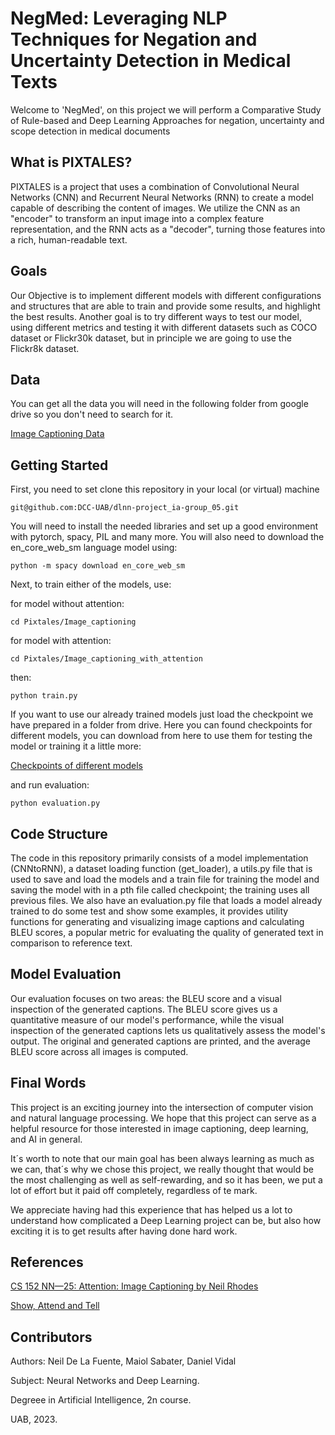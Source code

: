 

# NegMed: Leveraging NLP Techniques for Negation and Uncertainty Detection in Medical Texts

Welcome to 'NegMed', on this project we will perform a Comparative Study of Rule-based and Deep Learning Approaches for negation, uncertainty and scope detection in medical documents


## What is PIXTALES?

PIXTALES is a project that uses a combination of Convolutional Neural Networks (CNN) and Recurrent Neural Networks (RNN) to create a model capable of describing the content of images. We utilize the CNN as an "encoder" to transform an input image into a complex feature representation, and the RNN acts as a "decoder", turning those features into a rich, human-readable text. 

## Goals

Our Objective is to implement different models with different configurations and structures that are able to train and provide some results, and highlight the best results. Another goal is to try different ways to test our model, using different metrics and testing it with different datasets such as COCO dataset or Flickr30k dataset, but in principle we are going to use the Flickr8k dataset.

## Data

You can get all the data you will need in the following folder from google drive so you don't need to search for it.

[Image Captioning Data](https://drive.google.com/drive/folders/1skoIZFClsh_Ol-wiwG_Foo53BQF8KOMW?usp=sharing)

## Getting Started

First, you need to set clone this repository in your local (or virtual) machine

```
git@github.com:DCC-UAB/dlnn-project_ia-group_05.git
```

You will need to install the needed libraries and set up a good environment with pytorch, spacy, PIL and many more. You will also need to download the en_core_web_sm language model using:

```
python -m spacy download en_core_web_sm
```

Next, to train either of the models, use:

for model without attention:
```
cd Pixtales/Image_captioning 
```
for model with attention: 
```
cd Pixtales/Image_captioning_with_attention
```
then:
```
python train.py
```
If you want to use our already trained models just load the checkpoint we have prepared in a folder from drive. Here you can found checkpoints for different models, you can download from here to use them for testing the model or training it a little more:

[Checkpoints of different models](https://drive.google.com/drive/folders/1ada905qZpaIdcILrhixOt4uVA2xHtHzt?usp=sharing)

and run evaluation:

```
python evaluation.py
```
## Code Structure

The code in this repository primarily consists of a model implementation (CNNtoRNN), a dataset loading function (get_loader), a utils.py file that is used to save and load the models and a train file for training the model and saving the model with in a pth file called checkpoint; the training uses all previous files. We also have an evaluation.py file that loads a model already trained to do some test and show some examples, it provides utility functions for generating and visualizing image captions and calculating BLEU scores, a popular metric for evaluating the quality of generated text in comparison to reference text. 

## Model Evaluation

Our evaluation focuses on two areas: the BLEU score and a visual inspection of the generated captions. The BLEU score gives us a quantitative measure of our model's performance, while the visual inspection of the generated captions lets us qualitatively assess the model's output. The original and generated captions are printed, and the average BLEU score across all images is computed.

## Final Words

This project is an exciting journey into the intersection of computer vision and natural language processing. We hope that this project can serve as a helpful resource for those interested in image captioning, deep learning, and AI in general.

It´s worth to note that our main goal has been always learning as much as we can, that´s why we chose this project, we really thought that would be the most challenging as well as self-rewarding, and so it has been, we put a lot of effort but it paid off completely, regardless of te mark.

We appreciate having had this experience that has helped us a lot to understand how complicated a Deep Learning project can be, but also how exciting it is to get results after having done hard work.



## References
[CS 152 NN—25: Attention: Image Captioning by Neil Rhodes](https://youtu.be/JTXPrjvhLl8)

[Show, Attend and Tell](https://arxiv.org/abs/1502.03044)


## Contributors

Authors: Neil De La Fuente, Maiol Sabater, Daniel Vidal

Subject: Neural Networks and Deep Learning.

Degreee in Artificial Intelligence, 2n course.

UAB, 2023.
